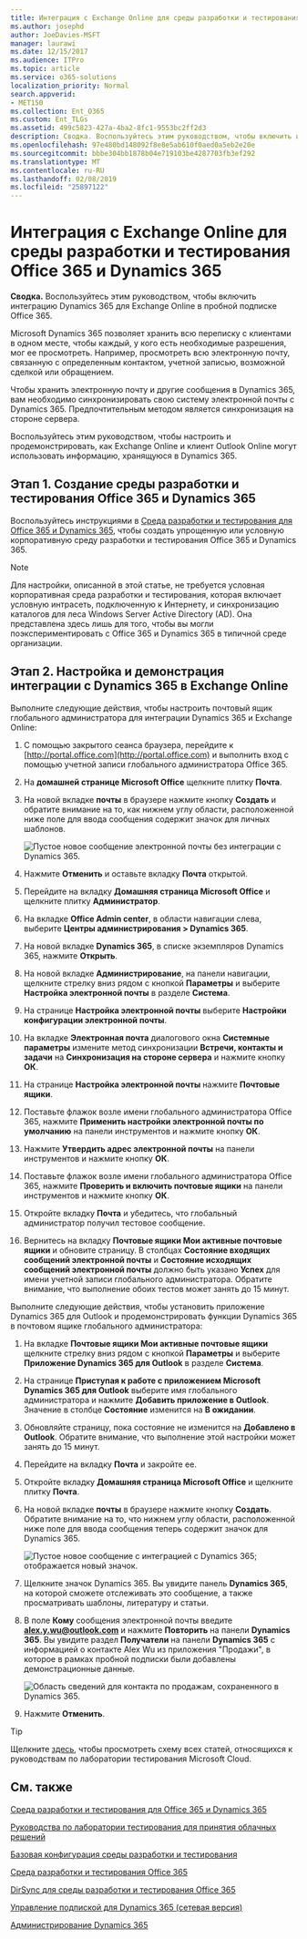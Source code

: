 ```yaml
---
title: Интеграция с Exchange Online для среды разработки и тестирования Office 365 и Dynamics 365
ms.author: josephd
author: JoeDavies-MSFT
manager: laurawi
ms.date: 12/15/2017
ms.audience: ITPro
ms.topic: article
ms.service: o365-solutions
localization_priority: Normal
search.appverid:
- MET150
ms.collection: Ent_O365
ms.custom: Ent_TLGs
ms.assetid: 499c5823-427a-4ba2-8fc1-9553bc2ff2d3
description: Сводка. Воспользуйтесь этим руководством, чтобы включить интеграцию Dynamics 365 для Exchange Online в пробной подписке Office 365.
ms.openlocfilehash: 97e480bd148092f8e8e5ab610f0aed0a5eb2e20e
ms.sourcegitcommit: bbbe304bb1878b04e719103be4287703fb3ef292
ms.translationtype: MT
ms.contentlocale: ru-RU
ms.lasthandoff: 02/08/2019
ms.locfileid: "25897122"
---
```

# <a name="exchange-online-integration-for-your-office-365-and-dynamics-365-devtest-environment"></a>Интеграция с Exchange Online для среды разработки и тестирования Office 365 и Dynamics 365

 **Сводка.** Воспользуйтесь этим руководством, чтобы включить интеграцию Dynamics 365 для Exchange Online в пробной подписке Office 365.
  
Microsoft Dynamics 365 позволяет хранить всю переписку с клиентами в одном месте, чтобы каждый, у кого есть необходимые разрешения, мог ее просмотреть. Например, просмотреть всю электронную почту, связанную с определенным контактом, учетной записью, возможной сделкой или обращением.
  
Чтобы хранить электронную почту и другие сообщения в Dynamics 365, вам необходимо синхронизировать свою систему электронной почты с Dynamics 365. Предпочтительным методом является синхронизация на стороне сервера.
  
Воспользуйтесь этим руководством, чтобы настроить и продемонстрировать, как Exchange Online и клиент Outlook Online могут использовать информацию, хранящуюся в Dynamics 365. 
  
## <a name="phase-1-build-out-the-office-365-and-dynamics-365-devtest-environment"></a>Этап 1. Создание среды разработки и тестирования Office 365 и Dynamics 365

Воспользуйтесь инструкциями в [Среда разработки и тестирования для Office 365 и Dynamics 365](office-365-and-dynamics-365-dev-test-environment.md), чтобы создать упрощенную или условную корпоративную среду разработки и тестирования Office 365 и Dynamics 365.
  
> [!NOTE]
> Для настройки, описанной в этой статье, не требуется условная корпоративная среда разработки и тестирования, которая включает условную интрасеть, подключенную к Интернету, и синхронизацию каталогов для леса Windows Server Active Directory (AD). Она представлена здесь лишь для того, чтобы вы могли поэкспериментировать с Office 365 и Dynamics 365 в типичной среде организации. 
  
## <a name="phase-2-configure-and-demonstrate-dynamics-365-integration-in-exchange-online"></a>Этап 2. Настройка и демонстрация интеграции с Dynamics 365 в Exchange Online

Выполните следующие действия, чтобы настроить почтовый ящик глобального администратора для интеграции Dynamics 365 и Exchange Online:
  
1. С помощью закрытого сеанса браузера, перейдите к [http://portal.office.com](http://portal.office.com) и выполнить вход с помощью учетной записи глобального администратора Office 365.
    
2. На **домашней странице Microsoft Office** щелкните плитку **Почта**.
    
3. На новой вкладке **почты** в браузере нажмите кнопку **Создать** и обратите внимание на то, как нижнем углу области, расположенной ниже поле для ввода сообщения содержит значок для личных шаблонов.
    
     ![Пустое новое сообщение электронной почты без интеграции с Dynamics 365.](media/879b54fd-a68f-4581-9f89-d5050df6f4de.png)
  
4. Нажмите **Отменить** и оставьте вкладку **Почта** открытой.
    
5. Перейдите на вкладку **Домашняя страница Microsoft Office** и щелкните плитку **Администратор**.
    
6. На вкладке **Office Admin center**, в области навигации слева, выберите **Центры администрирования > Dynamics 365**.
    
7. На новой вкладке **Dynamics 365**, в списке экземпляров Dynamics 365, нажмите **Открыть**.
    
8. На новой вкладке **Администрирование**, на панели навигации, щелкните стрелку вниз рядом с кнопкой **Параметры** и выберите **Настройка электронной почты** в разделе **Система**.
    
9.  На странице **Настройка электронной почты** выберите **Настройки конфигурации электронной почты**.
    
10. На вкладке **Электронная почта** диалогового окна **Системные параметры** измените метод синхронизации **Встречи, контакты и задачи** на **Синхронизация на стороне сервера** и нажмите кнопку **ОК**.
    
11. На странице **Настройка электронной почты** нажмите **Почтовые ящики**.
    
12. Поставьте флажок возле имени глобального администратора Office 365, нажмите **Применить настройки электронной почты по умолчанию** на панели инструментов и нажмите кнопку **ОК**.
    
13. Нажмите **Утвердить адрес электронной почты** на панели инструментов и нажмите кнопку **ОК**.
    
14. Поставьте флажок возле имени глобального администратора Office 365, нажмите **Проверить и включить почтовые ящики** на панели инструментов и нажмите кнопку **ОК**.
    
15. Откройте вкладку **Почта** и убедитесь, что глобальный администратор получил тестовое сообщение.
    
16. Вернитесь на вкладку **Почтовые ящики Мои активные почтовые ящики** и обновите страницу. В столбцах **Состояние входящих сообщений электронной почты** и **Состояние исходящих сообщений электронной почты** должно быть указано **Успех** для имени учетной записи глобального администратора. Обратите внимание, что выполнение обоих тестов может занять до 15 минут.
    
Выполните следующие действия, чтобы установить приложение Dynamics 365 для Outlook и продемонстрировать функции Dynamics 365 в почтовом ящике глобального администратора:
  
1. На вкладке **Почтовые ящики Мои активные почтовые ящики** щелкните стрелку вниз рядом с кнопкой **Параметры** и выберите **Приложение Dynamics 365 для Outlook** в разделе **Система**.
    
2. На странице **Приступая к работе с приложением Microsoft Dynamics 365 для Outlook** выберите имя глобального администратора и нажмите **Добавить приложение в Outlook**. Значение в столбце **Состояние** изменится на **В ожидании**.
    
3. Обновляйте страницу, пока состояние не изменится на **Добавлено в Outlook**. Обратите внимание, что выполнение этой настройки может занять до 15 минут.
    
4. Перейдите на вкладку **Почта** и закройте ее.
    
5. Откройте вкладку **Домашняя страница Microsoft Office** и щелкните плитку **Почта**.
    
6. На новой вкладке **почты** в браузере нажмите кнопку **Создать**. Обратите внимание на то, что нижнем углу области, расположенной ниже поле для ввода сообщения теперь содержит значок для Dynamics 365.
    
     ![Пустое новое сообщение с интеграцией с Dynamics 365; отображается новый значок.](media/ecb822e1-45fe-4481-99a1-294317d1d2de.png)
  
7. Щелкните значок Dynamics 365. Вы увидите панель **Dynamics 365**, на которой сможете отслеживать это сообщение, а также просматривать шаблоны, литературу и статьи.
    
8. В поле **Кому** сообщения электронной почты введите **alex.y.wu@outlook.com** и нажмите **Повторить** на панели **Dynamics 365**. Вы увидите раздел **Получатели** на панели **Dynamics 365** с информацией о контакте Alex Wu из приложения "Продажи", в которое в рамках пробной подписки были добавлены демонстрационные данные.
    
     ![Область сведений для контакта по продажам, сохраненного в Dynamics 365.](media/a010fa5f-3f1b-47d4-ab5e-d00d85a24a3f.png)
  
9. Нажмите **Отменить**.

> [!TIP]
> Щелкните [здесь](http://aka.ms/catlgstack), чтобы просмотреть схему всех статей, относящихся к руководствам по лаборатории тестирования Microsoft Cloud.
    
## <a name="see-also"></a>См. также

[Среда разработки и тестирования для Office 365 и Dynamics 365](office-365-and-dynamics-365-dev-test-environment.md)
  
[Руководства по лаборатории тестирования для принятия облачных решений](cloud-adoption-test-lab-guides-tlgs.md)
  
[Базовая конфигурация среды разработки и тестирования](base-configuration-dev-test-environment.md)
  
[Среда разработки и тестирования Office 365](office-365-dev-test-environment.md)
  
[DirSync для среды разработки и тестирования Office 365](dirsync-for-your-office-365-dev-test-environment.md)

[Управление подпиской для Dynamics 365 (сетевая версия)](https://technet.microsoft.com/library/jj679903.aspx)
  
[Администрирование Dynamics 365](https://technet.microsoft.com/library/dn531101.aspx)


